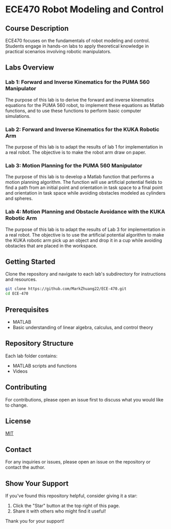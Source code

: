 
# ECE470 Robot Modeling and Control

## Course Description
ECE470 focuses on the fundamentals of robot modeling and control. Students engage in hands-on labs to apply theoretical knowledge in practical scenarios involving robotic manipulators.

## Labs Overview

### Lab 1: Forward and Inverse Kinematics for the PUMA 560 Manipulator
The purpose of this lab is to derive the forward and inverse kinematics equations for the PUMA 560 robot, to implement these equations as Matlab functions, and to use these functions to perform basic computer simulations.

### Lab 2: Forward and Inverse Kinematics for the KUKA Robotic Arm
The purpose of this lab is to adapt the results of lab 1 for implementation in a real robot. The objective is to make the robot arm draw on paper.

### Lab 3: Motion Planning for the PUMA 560 Manipulator
The purpose of this lab is to develop a Matlab function that performs a motion planning algorithm. The function will use artificial potential fields to find a path from an initial point and orientation in task space to a final point and orientation in task space while avoiding obstacles modeled as cylinders and spheres.

### Lab 4: Motion Planning and Obstacle Avoidance with the KUKA Robotic Arm
The purpose of this lab is to adapt the results of Lab 3 for implementation in a real robot. The objective is to use the artificial potential algorithm to make the KUKA robotic arm pick up an object and drop it in a cup while avoiding obstacles that are placed in the workspace.

## Getting Started
Clone the repository and navigate to each lab's subdirectory for instructions and resources.

```bash
git clone https://github.com/MarkZhuang22/ECE-470.git
cd ECE-470
```

## Prerequisites
- MATLAB
- Basic understanding of linear algebra, calculus, and control theory

## Repository Structure
Each lab folder contains:
- MATLAB scripts and functions
- Videos

## Contributing
For contributions, please open an issue first to discuss what you would like to change.

## License
[MIT](LICENSE.md)

## Contact
For any inquiries or issues, please open an issue on the repository or contact the author.

## Show Your Support
If you've found this repository helpful, consider giving it a star:
1. Click the "Star" button at the top right of this page.
2. Share it with others who might find it useful!

Thank you for your support!
